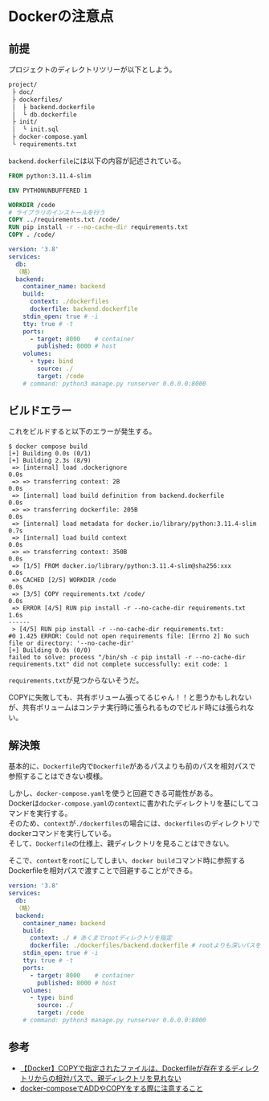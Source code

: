 # Dockerの注意点

## 前提

プロジェクトのディレクトリツリーが以下としよう。

```bash
project/
 ├ doc/
 ├ dockerfiles/
 │  ├ backend.dockerfile
 │  └ db.dockerfile
 ├ init/
 │  └ init.sql
 ├ docker-compose.yaml
 └ requirements.txt
```

`backend.dockerfile`には以下の内容が記述されている。

```Dockerfile
FROM python:3.11.4-slim

ENV PYTHONUNBUFFERED 1

WORKDIR /code
# ライブラリのインストールを行う
COPY ../requirements.txt /code/
RUN pip install -r --no-cache-dir requirements.txt
COPY . /code/
```

```yaml
version: '3.8'
services:
  db:
  （略）
  backend:
    container_name: backend
    build:
      context: ./dockerfiles
      dockerfile: backend.dockerfile
    stdin_open: true # -i
    tty: true # -t
    ports:
      - target: 8000    # container
        published: 8000 # host
    volumes:
      - type: bind
        source: ./
        target: /code
    # command: python3 manage.py runserver 0.0.0.0:8000
```

## ビルドエラー

これをビルドすると以下のエラーが発生する。

```console
$ docker compose build
[+] Building 0.0s (0/1)
[+] Building 2.3s (8/9)
 => [internal] load .dockerignore                                       0.0s
 => => transferring context: 2B                                         0.0s
 => [internal] load build definition from backend.dockerfile            0.0s
 => => transferring dockerfile: 205B                                    0.0s
 => [internal] load metadata for docker.io/library/python:3.11.4-slim   0.7s
 => [internal] load build context                                       0.0s
 => => transferring context: 350B                                       0.0s
 => [1/5] FROM docker.io/library/python:3.11.4-slim@sha256:xxx          0.0s
 => CACHED [2/5] WORKDIR /code                                          0.0s
 => [3/5] COPY requirements.txt /code/                                  0.0s
 => ERROR [4/5] RUN pip install -r --no-cache-dir requirements.txt      1.6s
------
 > [4/5] RUN pip install -r --no-cache-dir requirements.txt:
#0 1.425 ERROR: Could not open requirements file: [Errno 2] No such file or directory: '--no-cache-dir'
[+] Building 0.0s (0/0)
failed to solve: process "/bin/sh -c pip install -r --no-cache-dir requirements.txt" did not complete successfully: exit code: 1
```

`requirements.txt`が見つからないそうだ。  

COPYに失敗しても、共有ボリューム張ってるじゃん！！と思うかもしれないが、共有ボリュームはコンテナ実行時に張られるものでビルド時には張られない。

## 解決策

基本的に、`Dockerfile`内で`Dockerfile`があるパスよりも前のパスを相対パスで参照することはできない模様。

しかし、`docker-compose.yaml`を使うと回避できる可能性がある。  
Dockerは`docker-compose.yaml`の`context`に書かれたディレクトリを基にしてコマンドを実行する。  
そのため、`context`が`./dockerfiles`の場合には、`dockerfiles`のディレクトリでdockerコマンドを実行している。  
そして、`Dockerfile`の仕様上、親ディレクトリを見ることはできない。

そこで、`context`を`root`にしてしまい、`docker build`コマンド時に参照するDockerfileを相対パスで渡すことで回避することができる。

```yaml
version: '3.8'
services:
  db:
  （略）
  backend:
    container_name: backend
    build:
      context: ./ # あくまでrootディレクトリを指定
      dockerfile: ./dockerfiles/backend.dockerfile # rootよりも深いパスを指定
    stdin_open: true # -i
    tty: true # -t
    ports:
      - target: 8000    # container
        published: 8000 # host
    volumes:
      - type: bind
        source: ./
        target: /code
    # command: python3 manage.py runserver 0.0.0.0:8000
```

## 参考

- [【Docker】COPYで指定されたファイルは、Dockerfileが存在するディレクトリからの相対パスで、親ディレクトリを見れない](https://scrapbox.io/taka521-tech-notes/%E3%80%90Docker%E3%80%91COPY%E3%81%A7%E6%8C%87%E5%AE%9A%E3%81%95%E3%82%8C%E3%81%9F%E3%83%95%E3%82%A1%E3%82%A4%E3%83%AB%E3%81%AF%E3%80%81Dockerfile%E3%81%8C%E5%AD%98%E5%9C%A8%E3%81%99%E3%82%8B%E3%83%87%E3%82%A3%E3%83%AC%E3%82%AF%E3%83%88%E3%83%AA%E3%81%8B%E3%82%89%E3%81%AE%E7%9B%B8%E5%AF%BE%E3%83%91%E3%82%B9%E3%81%A7%E3%80%81%E8%A6%AA%E3%83%87%E3%82%A3%E3%83%AC%E3%82%AF%E3%83%88%E3%83%AA%E3%82%92%E8%A6%8B%E3%82%8C%E3%81%AA%E3%81%84)
- [docker-composeでADDやCOPYをする際に注意すること](https://qiita.com/mk-tool/items/1c7e4929055bb3b7aeda)
